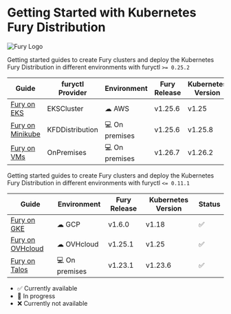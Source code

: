# Getting Started with Kubernetes Fury Distribution

![Fury Logo](./utils/images/fury_logo.png)

Getting started guides to create Fury clusters and deploy the Kubernetes Fury Distribution in different environments with furyctl `>= 0.25.2`

| Guide                                           | furyctl Provider | Environment     | Fury Release | Kubernetes Version | Status             |
| ----------------------------------------------- | ---------------- | --------------- | ------------ | ------------------ | ------------------ |
| [Fury on EKS ](fury-on-eks/README.md)           | EKSCluster       | ☁ AWS          | v1.25.6      | v1.25              | :white_check_mark: |
| [Fury on Minikube ](fury-on-minikube/README.md) | KFDDistribution  | 💻 On premises | v1.25.6      | v1.25.8            | :white_check_mark: |
| [Fury on VMs ](fury-on-vms/README.md)           | OnPremises       | 💻 On premises | v1.26.7      | v1.26.2            | :white_check_mark: |


Getting started guides to create Fury clusters and deploy the Kubernetes Fury Distribution in different environments with furyctl `<= 0.11.1`

| Guide                                                 | Environment     | Fury Release | Kubernetes Version | Status             |
| ----------------------------------------------------- | --------------- | ------------ | ------------------ | ------------------ |
| [Fury on GKE](legacy/fury-on-gke/README.md)           | ☁ GCP          | v1.6.0       | v1.18              | :white_check_mark: |
| [Fury on OVHcloud](legacy/fury-on-ovhcloud/README.md) | ☁ OVHcloud     | v1.25.1      | v1.25              | :white_check_mark: |
| [Fury on Talos](legacy/fury-on-talos/README.md)       | 💻 On premises | v1.23.1      | v1.23.6            | :white_check_mark: |


- :white_check_mark: Currently available
- :hammer: In progress
- :x: Currently not available
